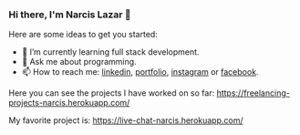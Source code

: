 ### Hi there, I'm Narcis Lazar 👋

Here are some ideas to get you started:

- 🌱 I’m currently learning full stack development.
- 💬 Ask me about programming. 
- 📫 How to reach me: <a href="https://linkedin.com/in/narcislazar" target="_blank">linkedin</a>, <a href="https://portfolio-narcis.herokuapp.com/" target="_blank">portfolio</a>, <a href="https://instagram.com/lnarcis310" target="_blank">instagram</a> or <a href="https://web.facebook.com/narcis2003/" target="_blank">facebook</a>.

Here you can see the projects I have worked on so far: https://freelancing-projects-narcis.herokuapp.com/

My favorite project is: https://live-chat-narcis.herokuapp.com/
